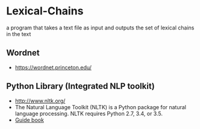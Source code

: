 
# Lexical-Chains
a program that takes a text file as input and outputs the set of lexical chains in the text
## Wordnet
* https://wordnet.princeton.edu/
## Python Library (Integrated NLP toolkit)
* http://www.nltk.org/
* The Natural Language Toolkit (NLTK) is a Python package for natural language processing. NLTK requires Python 2.7, 3.4, or 3.5.
* [Guide book](http://www.nltk.org/book/)
